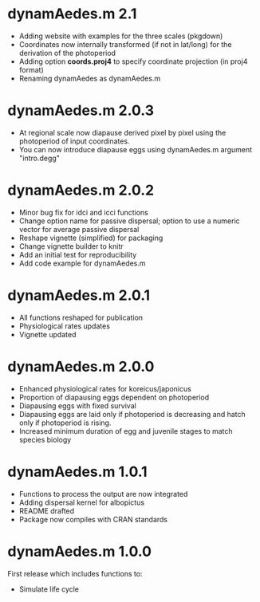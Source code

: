 # dynamAedes.m 2.1
* Adding website with examples for the three scales (pkgdown)
* Coordinates now internally transformed (if not in lat/long) for the derivation of the photoperiod
* Adding option **coords.proj4** to specify coordinate projection (in proj4 format)
* Renaming dynamAedes as dynamAedes.m

# dynamAedes.m 2.0.3
* At regional scale now diapause derived pixel by pixel using the photoperiod of input coordinates.
* You can now introduce diapause eggs using dynamAedes.m argument
 "intro.degg"

# dynamAedes.m 2.0.2
* Minor bug fix for idci and icci functions
* Change option name for passive dispersal; option to use a numeric vector for average passive dispersal
* Reshape vignette (simplified) for packaging
* Change vignette builder to knitr
* Add an initial test for reproducibility
* Add code example for dynamAedes.m

# dynamAedes.m 2.0.1
* All functions reshaped for publication
* Physiological rates updates
* Vignette updated

# dynamAedes.m 2.0.0
* Enhanced physiological rates for koreicus/japonicus
* Proportion of diapausing eggs dependent on photoperiod
* Diapausing eggs with fixed survival
* Diapausing eggs are laid only if photoperiod is decreasing and hatch only if photoperiod is rising. 
* Increased minimum duration of egg and juvenile stages to match species biology

# dynamAedes.m 1.0.1
* Functions to process the output are now integrated
* Adding dispersal kernel for albopictus
* README drafted
* Package now compiles with CRAN standards

# dynamAedes.m 1.0.0
First release which includes functions to:
* Simulate life cycle